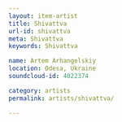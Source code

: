 ```yaml
---
layout: item-artist
title: Shivattva
url-id: shivattva
meta: Shivattva
keywords: Shivattva

name: Artem Arhangelskiy
location: Odesa, Ukraine
soundcloud-id: 4022374

category: artists
permalink: artists/shivattva/

---
```



